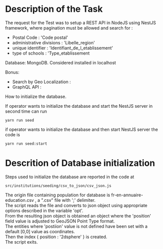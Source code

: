# Description of the Task

The request for the Test was to setup a REST API in NodeJS using NestJS framework, where pagination must be allowed and search for :

- Postal Code : 'Code postal'
- administrative divisions : 'Libelle_region'  
- unique identifier : 'Identifiant_de_l_etablissement'
- type of schools : 'Type_etablissement

Database:
MongoDB. Considered installed in localhost

Bonus:
- Search by Geo Localization : 
- GraphQL API : 

How to initialize the database.

If operator wants to initialize the database and start the NestJS server in second time can run 

<code>yarn run seed</code>

if operator wants to initialize the database and then start NestJS server the code is

<code>yarn run seed:start</code>

# Descrition of Database initialization

Steps used to initialize the database are reported in the code at 

<code>src/institutions/seeding/csv_to_json/csv_json.js</code>

The origin file containing population for database is fr-en-annuaire-education.csv , a ".csv" file with ';' delimiter. <br>
The script reads the file and converts to json object using appropriate options described in the variable 'opt'. <br>
From the resulting json object is obtained an object where the 'position' field value is adjusted to GeoJSON Point Type format.<br>
The entities where 'postiion' value is not defined have been set with a default [0,0] value as coordinates.<br>
Then the index { position : '2dsphere' } is created.<br>
The script exits.

